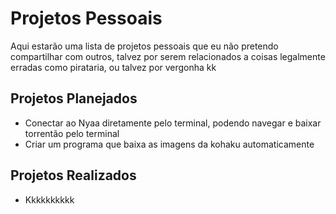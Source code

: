 # Projetos Pessoais
Aqui estarão uma lista de projetos pessoais que eu não pretendo compartilhar com outros, talvez por serem relacionados a coisas legalmente erradas como pirataria, ou talvez por vergonha kk

## Projetos Planejados 
- Conectar ao Nyaa diretamente pelo terminal, podendo navegar e baixar torrentão pelo terminal
- Criar um programa que baixa as imagens da kohaku automaticamente

## Projetos Realizados
- Kkkkkkkkkk
